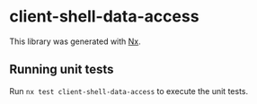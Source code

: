 # client-shell-data-access

This library was generated with [Nx](https://nx.dev).

## Running unit tests

Run `nx test client-shell-data-access` to execute the unit tests.
